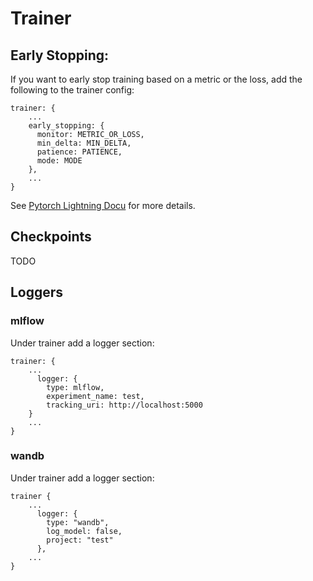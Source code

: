 # Trainer


## Early Stopping:

If you want to early stop training based on a metric or the loss, add the following to the trainer config:

```
trainer: {
    ...
    early_stopping: {
      monitor: METRIC_OR_LOSS,
      min_delta: MIN_DELTA,
      patience: PATIENCE,
      mode: MODE
    },
    ...
}
```

See [Pytorch Lightning Docu](https://pytorch-lightning.readthedocs.io/en/stable/common/early_stopping.html?highlight=early%20stopping#early-stopping-based-on-metric-using-the-earlystopping-callback) for more details.

## Checkpoints

TODO

## Loggers

### mlflow
Under trainer add a logger section:

```
trainer: {
    ...
      logger: {
        type: mlflow,
        experiment_name: test,
        tracking_uri: http://localhost:5000
    }
    ...
}
```

### wandb
Under trainer add a logger section:
```
trainer {
    ...
      logger: {
        type: "wandb",
        log_model: false,
        project: "test"
      },
    ...
}
```